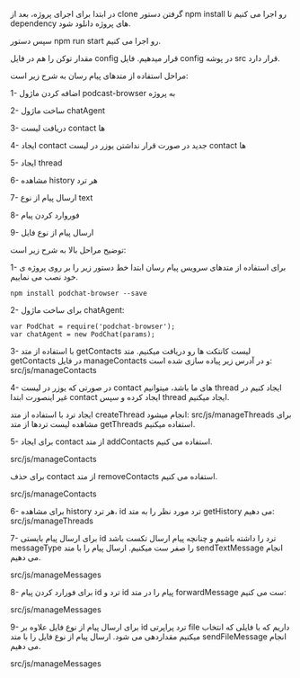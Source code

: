 
در ابتدا برای اجرای پروژه، بعد از clone گرفتن دستور npm install رو اجرا می کنیم تا dependency های پروژه دانلود شود.

سپس دستور npm run start رو اجرا می کنیم.

مقدار توکن را هم در فایل config قرار میدهیم. فایل config در پوشه src قرار دارد. 

مراحل استفاده از متدهای پیام رسان به شرح زیر است:

1-  اضافه کردن ماژول podcast-browser به پروژه

2-  ساخت ماژول chatAgent

3-  دریافت لیست contact ها

4-  ایجاد contact جدید در صورت قرار نداشتن یوزر در لیست contact ها

5-  ایجاد thread

6-  مشاهده history هر ترد

7-  ارسال پیام از نوع  text 

8-  فوروارد کردن پیام

9-  ارسال پیام از نوع فایل


توضیح مراحل بالا به شرح زیر است:


1- برای استفاده از متدهای سرویس پیام رسان ابتدا خط دستور زیر را بر روی پروژه ی خود نصب می نماییم.

```
npm install podchat-browser --save
```

2- برای ساخت ماژول chatAgent:
```
var PodChat = require('podchat-browser');
var chatAgent = new PodChat(params);
```

3- با استفاده از متد getContacts لیست کانتکت ها رو دریافت میکنیم. متد getContacts در فایل manageContacts و در آدرس زیر پیاده سازی شده است:
src/js/manageContacts

4- در صورتی که یوزر در لیست contact های ما باشد، میتوانیم thread ایجاد کنیم در غیر اینصورت ابتدا contact ایجاد کرده و سپس thread ایجاد میکنیم.


 ایجاد ترد با استفاده از متد createThread انجام میشود:
 src/js/manageThreads
 برای مشاهده لیست تردها از متد getThreads استفاده میکنیم.


5- برای ایجاد contact از متد addContacts استفاده می کنیم.

 src/js/manageContacts

برای حذف contact از متد removeContacts استفاده می کنیم.


  src/js/manageContacts
              

6- برای مشاهده history هر ترد، id ترد مورد نظر را به متد getHistory می دهیم:
 src/js/manageThreads


            
7- برای ارسال پیام بایستی id  ترد را داشته باشیم و چنانچه پیام ارسال تکست باشد messageType  را صفر ست میکنیم.
 ارسال پیام را با متد sendTextMessage انجام می دهیم. 

src/js/manageMessages


            

8- برای فورارد کردن پیام id ترد و id پیام را در متد forwardMessage ست می کنیم:

src/js/manageMessages

            
9- برای ارسال پیام از نوع فایل علاوه بر id  ترد پراپرتی file  داریم که با فایلی که انتخاب میکنیم مقداردهی می شود.
ارسال پیام از نوع فایل را با متد sendFileMessage انجام می دهیم.




src/js/manageMessages
          




